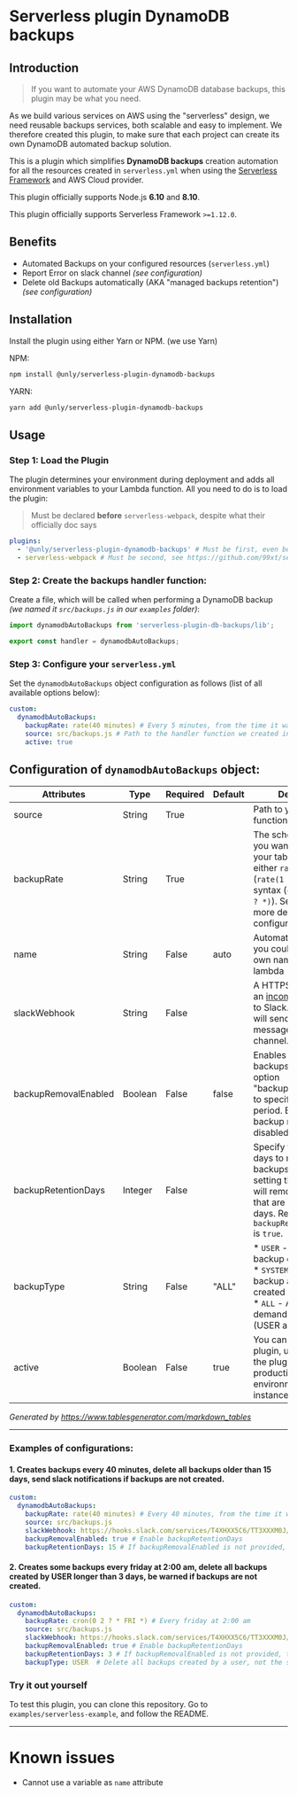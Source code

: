 # Serverless plugin DynamoDB backups

## Introduction

> If you want to automate your AWS DynamoDB database backups, this plugin may be what you need.

As we build various services on AWS using the "serverless" design, we need reusable backups services, both scalable and easy to implement.
We therefore created this plugin, to make sure that each project can create its own DynamoDB automated backup solution.

This is a plugin which simplifies **DynamoDB backups** creation automation for all the resources created in
`serverless.yml` when using the [Serverless Framework](https://serverless.com) and AWS Cloud provider.


This plugin officially supports Node.js **6.10** and **8.10**.

This plugin officially supports Serverless Framework `>=1.12.0`.

## Benefits

* Automated Backups on your configured resources (`serverless.yml`)
* Report Error on slack channel _(see configuration)_
* Delete old Backups automatically (AKA "managed backups retention") _(see configuration)_

## Installation

Install the plugin using either Yarn or NPM. (we use Yarn)

NPM:
```bash
npm install @unly/serverless-plugin-dynamodb-backups
```

YARN:
```bash
yarn add @unly/serverless-plugin-dynamodb-backups
```

## Usage

### Step 1: Load the Plugin

The plugin determines your environment during deployment and adds all environment variables to your Lambda function. 
All you need to do is to load the plugin:

> Must be declared **before** `serverless-webpack`, despite what their officially doc says

```yaml
plugins:
  - '@unly/serverless-plugin-dynamodb-backups' # Must be first, even before "serverless-webpack", see https://github.com/UnlyEd/serverless-plugin-dynamodb-backups
  - serverless-webpack # Must be second, see https://github.com/99xt/serverless-dynamodb-local#using-with-serverless-offline-and-serverless-webpack-plugin
```

### Step 2: Create the backups handler function:

Create a file, which will be called when performing a DynamoDB backup _(we named it `src/backups.js` in our `examples` folder)_:

```javascript
import dynamodbAutoBackups from 'serverless-plugin-db-backups/lib';

export const handler = dynamodbAutoBackups;
```

### Step 3: Configure your `serverless.yml`

Set the `dynamodbAutoBackups` object configuration as follows (list of all available options below):

```yaml
custom:
  dynamodbAutoBackups:
    backupRate: rate(40 minutes) # Every 5 minutes, from the time it was deployed
    source: src/backups.js # Path to the handler function we created in step #2
    active: true
```

## Configuration of `dynamodbAutoBackups` object:

| Attributes           | Type    | Required | Default | Description                                                                                                                                                                                                                                                         |
|----------------------|---------|----------|---------|---------------------------------------------------------------------------------------------------------------------------------------------------------------------------------------------------------------------------------------------------------------------|
| source               | String  | True     |         | Path to your handler function                                                                                                                                                                                                                                       |
| backupRate           | String  | True     |         | The schedule on which you want to backup your table. You can use either `rate` syntax (`rate(1 hour)`) or `cron` syntax (`cron(0 12 * * ? *)`). See [here](https://serverless.com/framework/docs/providers/aws/events/schedule/) for more details on configuration. |
| name                 | String  | False    | auto    | Automatically set, but you could provide your own name for this lambda                                                                                                                                                                                              |
| slackWebhook         | String  | False    |         | A HTTPS endpoint for an [incoming webhook](https://api.slack.com/incoming-webhooks) to Slack. If provided, it will send error messages to a Slack channel.                                                                                                          |
| backupRemovalEnabled | Boolean | False    | false   | Enables cleanup of old backups. See the below option "backupRetentionDays" to specify the retention period. By default, backup removal is disabled.                                                                                                                 |
| backupRetentionDays  | Integer | False    |         | Specify the number of days to retain old backups. For example, setting the value to 2 will remove all backups that are older than 2 days. Required if `backupRemovalEnabled` is `true`.                                                                             |
| backupType           | String  | False    | "ALL"   | * `USER` - On-demand backup created by you. * `SYSTEM` - On-demand backup automatically created by DynamoDB. * `ALL` - All types of on-demand backups (USER and SYSTEM).                                                                                            |
| active               | Boolean | False    | true    | You can disable this plugin, useful to disable the plugin on a non-production environment, for instance                                                                                                                                                             |

_Generated by https://www.tablesgenerator.com/markdown_tables_

---

### Examples of configurations:

#### 1. Creates backups every 40 minutes, delete all backups older than 15 days, send slack notifications if backups are not created.

```yaml
custom:
  dynamodbAutoBackups:
    backupRate: rate(40 minutes) # Every 40 minutes, from the time it was deployed
    source: src/backups.js
    slackWebhook: https://hooks.slack.com/services/T4XHXX5C6/TT3XXXM0J/XXXXXSbhCXXXX77mFBr0ySAm
    backupRemovalEnabled: true # Enable backupRetentionDays
    backupRetentionDays: 15 # If backupRemovalEnabled is not provided, then backupRetentionDays is not used
```

#### 2. Creates some backups every friday at 2:00 am, delete all backups created by USER longer than 3 days, be warned if backups are not created.
```yaml
custom:
  dynamodbAutoBackups:
    backupRate: cron(0 2 ? * FRI *) # Every friday at 2:00 am
    source: src/backups.js
    slackWebhook: https://hooks.slack.com/services/T4XHXX5C6/TT3XXXM0J/XXXXXSbhCXXXX77mFBr0ySAm
    backupRemovalEnabled: true # Enable backupRetentionDays
    backupRetentionDays: 3 # If backupRemovalEnabled is not provided, then backupRetentionDays is not used
    backupType: USER  # Delete all backups created by a user, not the system backups
```

### Try it out yourself

To test this plugin, you can clone this repository.
Go to `examples/serverless-example`, and follow the README.

---

# Known issues

- Cannot use a variable as `name` attribute

